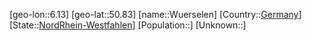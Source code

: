 ﻿---
location: [50.83,6.13]
type: City
tags:
- geo/City


SpocWebEntityId: 35730
isDeleted: false
confidential: public

---
[geo-lon::6.13]
[geo-lat::50.83]
[name::Wuerselen]
[Country::[Germany](geo/Continent/Europe/Germany.md)]
[State::[NordRhein-Westfahlen](NordRhein-Westfahlen)]
[Population::]
[Unknown::]

